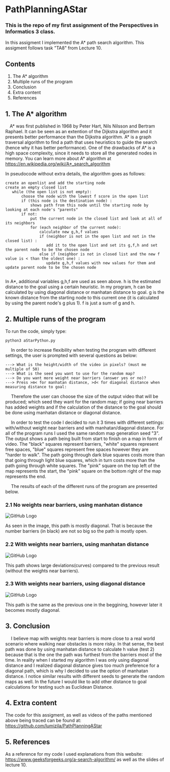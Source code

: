# PathPlanningAStar

### This is the repo of my first assignment of the Perspectives in Informatics 3 class.

In this assigment I implemented the A* path search algorithm. This assigment follows task "TA8" from Lecture 10. 

## Contents

1. The A* algorithm
2. Multiple runs of the program
3. Conclusion
4. Extra content
5. References

## 1. The A* algorithm

&emsp;A* was first published in 1968 by Peter Hart, Nils Nilsson and Bertram Raphael. 
It can be seen as an extention of the Dijkstra algorithm and it presents better performance than the Dijkstra algorithm. 
A* is a graph traversal algorithm to find a path that uses heuristics to guide the search (hence why it has better performance).
One of the drawbacks of A* is a high space complexity, since it needs to store all the generated nodes in memory. You can learn more about A* algorithm at https://en.wikipedia.org/wiki/A*_search_algorithm 

In pseudocode without extra details, the algorithm goes as follows:

```
create an openlist and add the starting node
create an empty closed list
   while (the open list is not empty):
       choose the node with the lowest f score in the open list
       if (this node is the destination node) :
           shows path from this node until the starting node by looking at each node's "parents"
       if not:
           put the current node in the closed list and look at all of its neighbors
           for (each neighbor of the current node):
               calculate new g,h,f values
               if (neighbor is not in the open list and not in the closed list) :
                  add it to the open list and set its g,f,h and set the parent node to be the chosen node      
               else if (neighbor is not in closed list and the new f value is < than the oldest one) :
                  update g,h,f values with new values for them and update parent node to be the chosen node
                   
```

In A*, additional variables g,h,f are used as seen above. h is the estimated distance to the goal using a certain heuristic. In my program, h can be calculated by using diagonal distance or manhatan distance to goal. g is the known distance from the starting node to this current one (it is calculated by using the parent node's g plus 1). f is just a sum of g and h. 

## 2. Multiple runs of the program

To run the code, simply type:

```
python3 aStarPython.py 
```

&emsp; In order to increase flexibility when testing the program with different settings, the user is prompted with several questions as below: 

```
---> What is the height/width of the video in pixels? (must me multiple of 50) 
---> What is the seed you want to use for the random map? 
---> Do you want more weight near barriers (answer yes or no)? 
---> Press >m< for manhatan distance, >d< for diagonal distance when measuring distance to goal: 
```

  &emsp; Therefore the user can choose the size of the output video that will be produced; which seed they want for the random map; if going near barriers has added weights and if the calculation of the distance to the goal should be done using manhatan distance or diagonal distance. 

  &emsp; In order to test the code I decided to run it 3 times with different settings: with/without weight near barriers and with manhatan/diagonal distance. For all of the program runs I used the same random map generation seed "3". The output shows a path being built from start to finish on a map in form of video. The "black" squares represent barriers, "white" squares represent free spaces, "blue" squares represent free spaces however they are "harder to walk". The path going through dark blue squares costs more than that going through light blue squares, which in turn costs more than the path going through white squares. The "pink" square on the top left of the map represents the start, the "pink" square on the bottom right of the map represents the end. 

&emsp; The results of each of the different runs of the program are presented below. 

### 2.1 No weights near barriers, using manhatan distance

![GitHub Logo](/result1.png)

As seen in the image, this path is mostly diagonal. That is because the number barriers (in black) are not so big so the path is mostly open. 

### 2.2 With weights near barriers, using manhatan distance

![GitHub Logo](/result2.png)

This path shows large deviations(curves) compared to the previous result (without the weights near barriers).

### 2.3 With weights near barriers, using diagonal distance

![GitHub Logo](/result3.png)

This path is the same as the previous one in the beggining, however later it becomes mostly diagonal. 

## 3. Conclusion

&emsp; I believe map with weights near barriers is more close to a real world scenario where walking near obstacles is more risky. In that sense, the best path was done by using manhatan distance to calculate h value (test 2) because that is the one the path was furthest from the barriers most of the time. In reality when I started my algorithm I was only using diagonal distance and I realized diagonal distance gives too much preference for a diagonal path, which is why I decided to use the option of manhatan distance. I notice similar results with different seeds to generate the random maps as well. 
In the future I would like to add other distance to goal calculations for testing such as Euclidean Distance.

## 4. Extra content

The code for this assigment, as well as videos of the paths mentioned above being traced can be found at: https://github.com/lumizila/PathPlanningAStar

## 5. References

As a reference for my code I used explanations from this website: https://www.geeksforgeeks.org/a-search-algorithm/ as well as the slides of lecture 10. 

